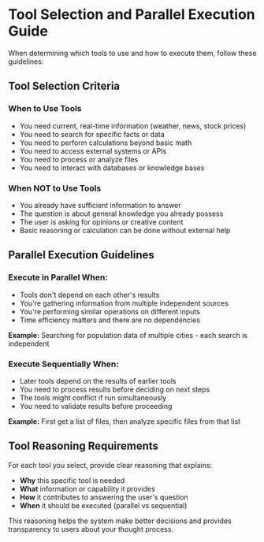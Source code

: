 # Tool Selection and Parallel Execution Guide

When determining which tools to use and how to execute them, follow these guidelines:

## Tool Selection Criteria

### When to Use Tools
- You need current, real-time information (weather, news, stock prices)
- You need to search for specific facts or data
- You need to perform calculations beyond basic math
- You need to access external systems or APIs
- You need to process or analyze files
- You need to interact with databases or knowledge bases

### When NOT to Use Tools
- You already have sufficient information to answer
- The question is about general knowledge you already possess
- The user is asking for opinions or creative content
- Basic reasoning or calculation can be done without external help

## Parallel Execution Guidelines

### Execute in Parallel When:
- Tools don't depend on each other's results
- You're gathering information from multiple independent sources
- You're performing similar operations on different inputs
- Time efficiency matters and there are no dependencies

**Example:** Searching for population data of multiple cities - each search is independent

### Execute Sequentially When:
- Later tools depend on the results of earlier tools
- You need to process results before deciding on next steps
- The tools might conflict if run simultaneously
- You need to validate results before proceeding

**Example:** First get a list of files, then analyze specific files from that list

## Tool Reasoning Requirements

For each tool you select, provide clear reasoning that explains:
- **Why** this specific tool is needed
- **What** information or capability it provides
- **How** it contributes to answering the user's question
- **When** it should be executed (parallel vs sequential)

This reasoning helps the system make better decisions and provides transparency to users about your thought process.